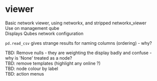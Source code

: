 # viewer

Basic network viewer, using networkx, and stripped networkx_viewer  
Use on management qube  
Displays Qubes network configuration  


`pd.read_csv` gives strange results for naming columns (ordering) - why?

TBD: Remove nulls - they are weighting the display badly and confuse - why is 'None' treated as a node?  
TBD: remove templates (highlight any online ?)  
TBD: node colour by label  
TBD: action menus


